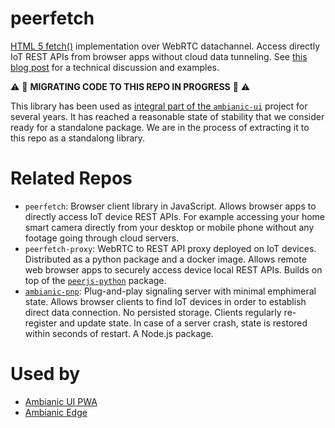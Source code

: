 # peerfetch
[HTML 5 fetch()](https://developer.mozilla.org/en-US/docs/Web/API/Fetch_API/Using_Fetch) implementation over WebRTC datachannel. Access directly IoT REST APIs from browser apps without cloud data tunneling. See [this blog post](https://webrtchacks.com/private-home-surveillance-with-the-webrtc-datachannel/) for a technical discussion and examples.

:warning: :construction: **MIGRATING CODE TO THIS REPO IN PROGRESS** :construction: :warning: 

This library has been used as [integral part of the `ambianic-ui`](https://github.com/ambianic/ambianic-ui/blob/master/src/remote/peer-fetch.js) project for several years. It has reached a reasonable state of stability that we consider ready for a standalone package. We are in the process of extracting it to this repo as a standalong library.

# Related Repos

- `peerfetch`: Browser client library in JavaScript. Allows browser apps to directly access IoT device REST APIs. For example accessing your home smart camera directly from your desktop or mobile phone without any footage going through cloud servers.
- `peerfetch-proxy`: WebRTC to REST API proxy deployed on IoT devices. Distributed as a python package and a docker image. Allows remote web browser apps to securely access device local REST APIs. Builds on top of the [`peerjs-python`](https://github.com/ambianic/peerjs-python) package.
- [`ambianic-pnp`](https://github.com/ambianic/ambianic-pnp): Plug-and-play signaling server with minimal emphimeral state. Allows browser clients to find IoT devices in order to establish direct data connection. No persisted storage. Clients regularly re-register and update state. In case of a server crash, state is restored within seconds of restart. A Node.js package.

# Used by

- [Ambianic UI PWA](https://github.com/ambianic/ambianic-ui)
- [Ambianic Edge](https://github.com/ambianic/ambianic-edge)
